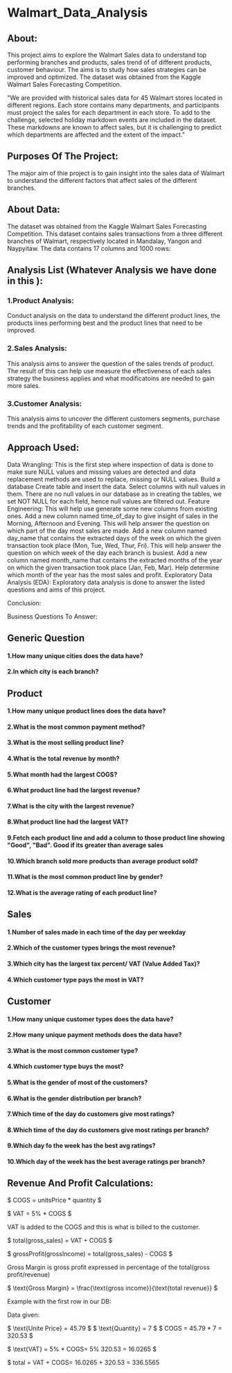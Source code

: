 # Walmart_Data_Analysis
## About:
This project aims to explore the Walmart Sales data to understand top performing branches and products, sales trend of of different products, customer behaviour. The aims is to study how sales strategies can be improved and optimized. The dataset was obtained from the Kaggle Walmart Sales Forecasting Competition.

"We are provided with historical sales data for 45 Walmart stores located in different regions. Each store contains many departments, and participants must project the sales for each department in each store. To add to the challenge, selected holiday markdown events are included in the dataset. These markdowns are known to affect sales, but it is challenging to predict which departments are affected and the extent of the impact."

## Purposes Of The Project:
The major aim of thie project is to gain insight into the sales data of Walmart to understand the different factors that affect sales of the different branches.

## About Data:
The dataset was obtained from the Kaggle Walmart Sales Forecasting Competition. This dataset contains sales transactions from a three different branches of Walmart, respectively located in Mandalay, Yangon and Naypyitaw. The data contains 17 columns and 1000 rows:

## Analysis List (Whatever Analysis we have done in this ):
### 1.Product Analysis:
Conduct analysis on the data to understand the different product lines, the products lines performing best and the product lines that need to be improved.

### 2.Sales Analysis:
This analysis aims to answer the question of the sales trends of product. The result of this can help use measure the effectiveness of each sales strategy the business applies and what modificatoins are needed to gain more sales.

### 3.Customer Analysis:
This analysis aims to uncover the different customers segments, purchase trends and the profitability of each customer segment.

## Approach Used:
Data Wrangling: This is the first step where inspection of data is done to make sure NULL values and missing values are detected and data replacement methods are used to replace, missing or NULL values.
Build a database
Create table and insert the data.
Select columns with null values in them. There are no null values in our database as in creating the tables, we set NOT NULL for each field, hence null values are filtered out.
Feature Engineering: This will help use generate some new columns from existing ones.
Add a new column named time_of_day to give insight of sales in the Morning, Afternoon and Evening. This will help answer the question on which part of the day most sales are made.
Add a new column named day_name that contains the extracted days of the week on which the given transaction took place (Mon, Tue, Wed, Thur, Fri). This will help answer the question on which week of the day each branch is busiest.
Add a new column named month_name that contains the extracted months of the year on which the given transaction took place (Jan, Feb, Mar). Help determine which month of the year has the most sales and profit.
Exploratory Data Analysis (EDA): Exploratory data analysis is done to answer the listed questions and aims of this project.

Conclusion:

Business Questions To Answer:
## Generic Question
#### 1.How many unique cities does the data have?
#### 2.In which city is each branch?
## Product
#### 1.How many unique product lines does the data have?
#### 2.What is the most common payment method?
#### 3.What is the most selling product line?
#### 4.What is the total revenue by month?
#### 5.What month had the largest COGS?
#### 6.What product line had the largest revenue?
#### 7.What is the city with the largest revenue?
#### 8.What product line had the largest VAT?
#### 9.Fetch each product line and add a column to those product line showing "Good", "Bad". Good if its greater than average sales
#### 10.Which branch sold more products than average product sold?
#### 11.What is the most common product line by gender?
#### 12.What is the average rating of each product line?

## Sales
#### 1.Number of sales made in each time of the day per weekday
#### 2.Which of the customer types brings the most revenue?
#### 3.Which city has the largest tax percent/ VAT (Value Added Tax)?
#### 4.Which customer type pays the most in VAT?

## Customer
#### 1.How many unique customer types does the data have?
#### 2.How many unique payment methods does the data have?
#### 3.What is the most common customer type?
#### 4.Which customer type buys the most?
#### 5.What is the gender of most of the customers?
#### 6.What is the gender distribution per branch?
#### 7.Which time of the day do customers give most ratings?
#### 8.Which time of the day do customers give most ratings per branch?
#### 9.Which day fo the week has the best avg ratings?
#### 10.Which day of the week has the best average ratings per branch?


## Revenue And Profit Calculations:
$ COGS = unitsPrice * quantity $

$ VAT = 5% * COGS $

VAT is added to the COGS
 and this is what is billed to the customer.

$ total(gross_sales) = VAT + COGS $

$ grossProfit(grossIncome) = total(gross_sales) - COGS $

Gross Margin is gross profit expressed in percentage of the total(gross profit/revenue)

$ \text{Gross Margin} = \frac{\text{gross income}}{\text{total revenue}} $

Example with the first row in our DB:

Data given:

$ \text{Unite Price} = 45.79 $
$ \text{Quantity} = 7 $
$ COGS = 45.79 * 7 = 320.53 $

$ \text{VAT} = 5% * COGS\= 5% 320.53 = 16.0265 $

$ total = VAT + COGS\= 16.0265 + 320.53 = 336.5565
